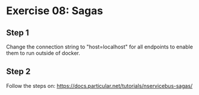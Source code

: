 # Exercise 08: Sagas

## Step 1

Change the connection string to "host=localhost" for all endpoints to enable them to run outside of docker.

## Step 2

Follow the steps on: https://docs.particular.net/tutorials/nservicebus-sagas/
